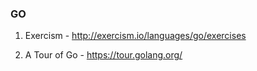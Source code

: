 ### GO

1. Exercism - http://exercism.io/languages/go/exercises

2. A Tour of Go - https://tour.golang.org/
